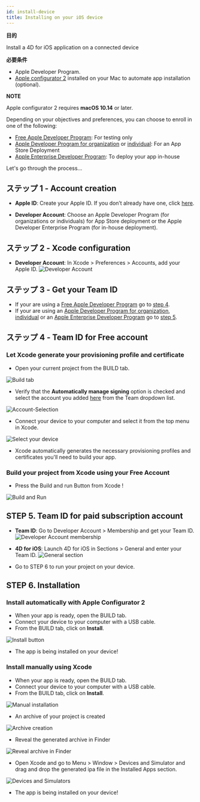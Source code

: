 ```yaml
---
id: install-device
title: Installing on your iOS device
---
```

<div class = "objectives"> 

**目的**

Install a 4D for iOS application on a connected device</div> <div class = "prerequisites"> 

**必要条件**

* Apple Developer Program.
* [Apple configurator 2](https://itunes.apple.com/us/app/apple-configurator-2/id1037126344) installed on your Mac to automate app installation (optional).</div> <div class = "tips"> 

**NOTE**

Apple configurator 2 requires **macOS 10.14** or later.</div> 

Depending on your objectives and preferences, you can choose to enroll in one of the following:

* [Free Apple Developer Program](free-developer-account.html): For testing only
* [Apple Developer Program for organization](register-apple-developer-program-organization.html) or [individual](register-apple-developer-program-individual.html): For an App Store Deployment
* [Apple Enterprise Developer Program](register-apple-developer-enterprise-program.html): To deploy your app in-house

Let's go through the process...

## ステップ 1 - Account creation

* **Apple ID**: Create your Apple ID. If you don’t already have one, click [here](https://appleid.apple.com/account#!&page=create).

* **Developer Account**: Choose an Apple Developer Program (for organizations or individuals) for App Store deployment or the Apple Developer Enterprise Program (for in-house deployment).

## ステップ 2 - Xcode configuration

* **Developer Account**: In Xcode > Preferences > Accounts, add your Apple ID. ![Developer Account](assets/test-build/Developer-Account-4D-for-iOS.png) 

## ステップ 3 - Get your Team ID

* If your are using a [Free Apple Developer Program](free-developer-account.html) go to [step 4](#step-4-team-id-for-free-account).
* If your are using an [Apple Developer Program for organization](register-apple-developer-program-organization.html), [individual](register-apple-developer-program-individual.html) or an [Apple Enterprise Developer Program](register-apple-developer-enterprise-program.html) go to [step 5](#step-5-team-id-for-paid-subscription-account).

## ステップ 4 - Team ID for Free account

### Let Xcode generate your provisioning profile and certificate

* Open your current project from the BUILD tab.

![Build tab](assets/test-build/Open-your-project-Xcode-4D-for-iOS.png)

* Verify that the **Automatically manage signing** option is checked and select the account you added [here](free-developer-account.html) from the Team dropdown list.

![Account-Selection](assets/test-build/account-Selection-Free-Account.png)

* Connect your device to your computer and select it from the top menu in Xcode.

![Select your device](assets/test-build/select-device-Free-Account.png)

* Xcode automatically generates the necessary provisioning profiles and certificates you'll need to build your app.

### Build your project from Xcode using your Free Account

* Press the Build and run Button from Xcode !

![Build and Run](assets/test-build/Build-Run-Free-Account.png)

## STEP 5. Team ID for paid subscription account

* **Team ID**: Go to Developer Account > Membership and get your Team ID. ![Developer Account membership](assets/test-build/Team-ID-4D-for-iOS.png)

* **4D for iOS**: Launch 4D for iOS in Sections > General and enter your Team ID. ![General section](assets/test-build/Team-ID-General-Section-4D-for-iOS.png)

* Go to STEP 6 to run your project on your device.

## STEP 6. Installation

### Install automatically with Apple Configurator 2

* When your app is ready, open the BUILD tab.
* Connect your device to your computer with a USB cable.
* From the BUILD tab, click on **Install**.

![Install button](assets/test-build/Install-button-build-tab-4D-for-iOS.png)

* The app is being installed on your device!

### Install manually using Xcode

* When your app is ready, open the BUILD tab.
* Connect your device to your computer with a USB cable.
* From the BUILD tab, click on **Install**.

![Manual installation](assets/test-build/Manual-installation-4D-for-iOS.png)

* An archive of your project is created

![Archive creation](assets/test-build/Archive-creation.png)

* Reveal the generated archive in Finder

![Reveal archive in Finder](assets/test-build/Reveal-archive-in-Finder.png)

* Open Xcode and go to Menu > Window > Devices and Simulator and drag and drop the generated ipa file in the Installed Apps section.

![Devices and Simulators](assets/test-build/Devices-and-Simulators-4D-for-iOS.png)

* The app is being installed on your device!